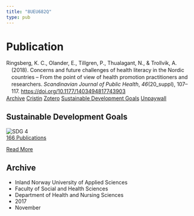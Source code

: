 ```yaml
---
title: "8UEU682Q"
type: pub
---
```

<h1>Publication</h1>
<article id="csl-bib-container-8UEU682Q" class="csl-bib-container">
  <div class="csl-bib-body" style="line-height: 1.35; padding-left: 1em; text-indent:-1em;">
  <div class="csl-entry">Ringsberg, K. C., Olander, E., Tillgren, P., Thualagant, N., &amp; Trollvik, A. (2018). Concerns and future challenges of health literacy in the Nordic countries &#x2013; From the point of view of health promotion practitioners and researchers. <i>Scandinavian Journal of Public Health</i>, <i>46</i>(20_suppl), 107&#x2013;117. <a href="https://doi.org/10.1177/1403494817743903">https://doi.org/10.1177/1403494817743903</a></div>
</div>
  <div class="csl-bib-buttons">
    <a href="#taxonomy-article-8UEU682Q" class="csl-bib-button">Archive</a>
    <a href alt="Cristin URL" class="csl-bib-button">Cristin</a>
    <a href alt="Zotero URL" class="csl-bib-button">Zotero</a>
    <a href="#sdg-article-8UEU682Q" class="csl-bib-button">Sustainable Development Goals</a>
    <a href="https://journals.sagepub.com/doi/pdf/10.1177/1403494817743903" class="csl-bib-button">Unpaywall</a>
  </div>
  <div id="csl-bib-meta-container-8UEU682Q"></div>
</article>
<div id="csl-bib-meta-8UEU682Q" class="csl-bib-meta">
  <article id="sdg-article-8UEU682Q" class="sdg-article">
    <h1>Sustainable Development Goals</h1>
    <div class="sdg-container"><div id="sdg4" class="sdg">
<img src="{{< params subfolder >}}images/sdg/sdg04_en.png" class="image" alt="SDG 4">
<div class="sdg-overlay">
<a href="{{< params subfolder >}}en/archive/?sdg=4#archive" class="sdg-publication-count"><span>166</span> Publications</a>
<p><a href="https://sdgs.un.org/goals/goal4" class="sdg-read-more">Read More</a></p>
</div>
</div></div>
  </article>
  <article id="taxonomy-article-8UEU682Q" class="taxonomy-article">
    <h1>Archive</h1>
    <ul>
      <li>Inland Norway University of Applied Sciences</li>
      <li>Faculty of Social and Health Sciences</li>
      <li>Department of Health and Nursing Sciences</li>
      <li>2017</li>
      <li>November</li>
    </ul>
  </article>
</div>
